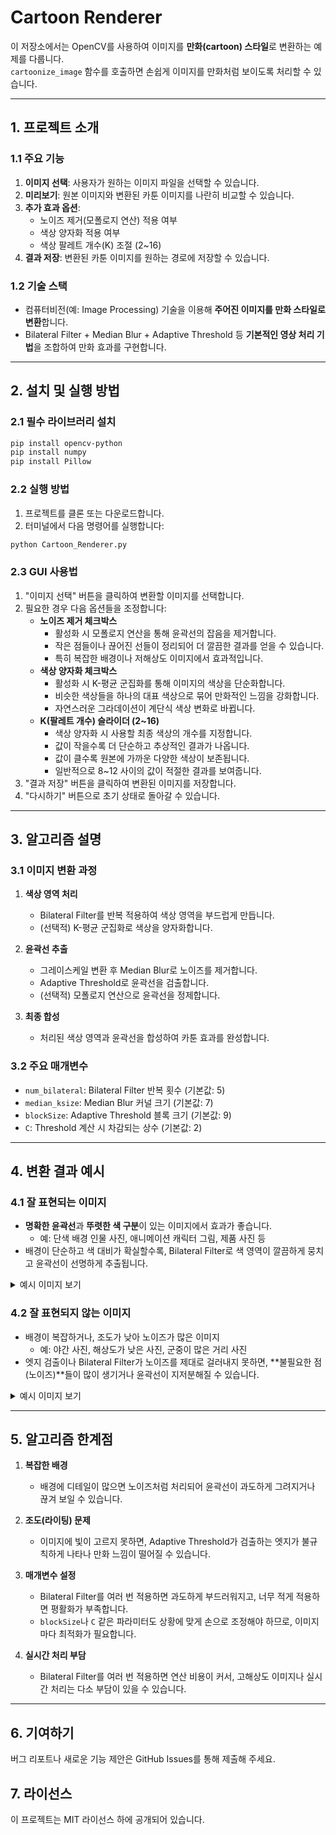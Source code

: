 # Cartoon Renderer

이 저장소에서는 OpenCV를 사용하여 이미지를 **만화(cartoon) 스타일**로 변환하는 예제를 다룹니다.  
`cartoonize_image` 함수를 호출하면 손쉽게 이미지를 만화처럼 보이도록 처리할 수 있습니다.

---

## 1. 프로젝트 소개

### 1.1 주요 기능
1. **이미지 선택**: 사용자가 원하는 이미지 파일을 선택할 수 있습니다.
2. **미리보기**: 원본 이미지와 변환된 카툰 이미지를 나란히 비교할 수 있습니다.
3. **추가 효과 옵션**:
   - 노이즈 제거(모폴로지 연산) 적용 여부
   - 색상 양자화 적용 여부
   - 색상 팔레트 개수(K) 조절 (2~16)
4. **결과 저장**: 변환된 카툰 이미지를 원하는 경로에 저장할 수 있습니다.

### 1.2 기술 스택
- 컴퓨터비전(예: Image Processing) 기술을 이용해 **주어진 이미지를 만화 스타일로 변환**합니다.
- Bilateral Filter + Median Blur + Adaptive Threshold 등 **기본적인 영상 처리 기법**을 조합하여 만화 효과를 구현합니다.

---

## 2. 설치 및 실행 방법

### 2.1 필수 라이브러리 설치
```bash
pip install opencv-python
pip install numpy
pip install Pillow
```

### 2.2 실행 방법
1. 프로젝트를 클론 또는 다운로드합니다.
2. 터미널에서 다음 명령어를 실행합니다:
```bash
python Cartoon_Renderer.py
```

### 2.3 GUI 사용법
1. "이미지 선택" 버튼을 클릭하여 변환할 이미지를 선택합니다.
2. 필요한 경우 다음 옵션들을 조정합니다:
   - **노이즈 제거 체크박스**
     - 활성화 시 모폴로지 연산을 통해 윤곽선의 잡음을 제거합니다.
     - 작은 점들이나 끊어진 선들이 정리되어 더 깔끔한 결과를 얻을 수 있습니다.
     - 특히 복잡한 배경이나 저해상도 이미지에서 효과적입니다.
   - **색상 양자화 체크박스**
     - 활성화 시 K-평균 군집화를 통해 이미지의 색상을 단순화합니다.
     - 비슷한 색상들을 하나의 대표 색상으로 묶어 만화적인 느낌을 강화합니다.
     - 자연스러운 그라데이션이 계단식 색상 변화로 바뀝니다.
   - **K(팔레트 개수) 슬라이더 (2~16)**
     - 색상 양자화 시 사용할 최종 색상의 개수를 지정합니다.
     - 값이 작을수록 더 단순하고 추상적인 결과가 나옵니다.
     - 값이 클수록 원본에 가까운 다양한 색상이 보존됩니다.
     - 일반적으로 8~12 사이의 값이 적절한 결과를 보여줍니다.
3. "결과 저장" 버튼을 클릭하여 변환된 이미지를 저장합니다.
4. "다시하기" 버튼으로 초기 상태로 돌아갈 수 있습니다.

---

## 3. 알고리즘 설명

### 3.1 이미지 변환 과정
1. **색상 영역 처리**
   - Bilateral Filter를 반복 적용하여 색상 영역을 부드럽게 만듭니다.
   - (선택적) K-평균 군집화로 색상을 양자화합니다.

2. **윤곽선 추출**
   - 그레이스케일 변환 후 Median Blur로 노이즈를 제거합니다.
   - Adaptive Threshold로 윤곽선을 검출합니다.
   - (선택적) 모폴로지 연산으로 윤곽선을 정제합니다.

3. **최종 합성**
   - 처리된 색상 영역과 윤곽선을 합성하여 카툰 효과를 완성합니다.

### 3.2 주요 매개변수
- `num_bilateral`: Bilateral Filter 반복 횟수 (기본값: 5)
- `median_ksize`: Median Blur 커널 크기 (기본값: 7)
- `blockSize`: Adaptive Threshold 블록 크기 (기본값: 9)
- `C`: Threshold 계산 시 차감되는 상수 (기본값: 2)

---

## 4. 변환 결과 예시

### 4.1 잘 표현되는 이미지
- **명확한 윤곽선**과 **뚜렷한 색 구분**이 있는 이미지에서 효과가 좋습니다.
  - 예: 단색 배경 인물 사진, 애니메이션 캐릭터 그림, 제품 사진 등
- 배경이 단순하고 색 대비가 확실할수록, Bilateral Filter로 색 영역이 깔끔하게 뭉치고 윤곽선이 선명하게 추출됩니다.

<details>
<summary>예시 이미지 보기</summary>

| 원본 이미지                   | 결과 이미지                   |
|------------------------------|------------------------------|
| (원본 이미지 첨부) | (만화 변환 결과 첨부) |

</details>

### 4.2 잘 표현되지 않는 이미지
- 배경이 복잡하거나, 조도가 낮아 노이즈가 많은 이미지
  - 예: 야간 사진, 해상도가 낮은 사진, 군중이 많은 거리 사진
- 엣지 검출이나 Bilateral Filter가 노이즈를 제대로 걸러내지 못하면, **불필요한 점(노이즈)**들이 많이 생기거나 윤곽선이 지저분해질 수 있습니다.

<details>
<summary>예시 이미지 보기</summary>

| 원본 이미지                   | 결과 이미지                   |
|------------------------------|------------------------------|
| (원본 이미지 첨부) | (만화 변환 결과 첨부) |

</details>

---

## 5. 알고리즘 한계점

1. **복잡한 배경**  
   - 배경에 디테일이 많으면 노이즈처럼 처리되어 윤곽선이 과도하게 그려지거나 끊겨 보일 수 있습니다.

2. **조도(라이팅) 문제**  
   - 이미지에 빛이 고르지 못하면, Adaptive Threshold가 검출하는 엣지가 불규칙하게 나타나 만화 느낌이 떨어질 수 있습니다.

3. **매개변수 설정**  
   - Bilateral Filter를 여러 번 적용하면 과도하게 부드러워지고, 너무 적게 적용하면 평활화가 부족합니다.  
   - `blockSize`나 `C` 같은 파라미터도 상황에 맞게 손으로 조정해야 하므로, 이미지마다 최적화가 필요합니다.

4. **실시간 처리 부담**  
   - Bilateral Filter를 여러 번 적용하면 연산 비용이 커서, 고해상도 이미지나 실시간 처리는 다소 부담이 있을 수 있습니다.

---

## 6. 기여하기
버그 리포트나 새로운 기능 제안은 GitHub Issues를 통해 제출해 주세요.

## 7. 라이선스
이 프로젝트는 MIT 라이선스 하에 공개되어 있습니다.
